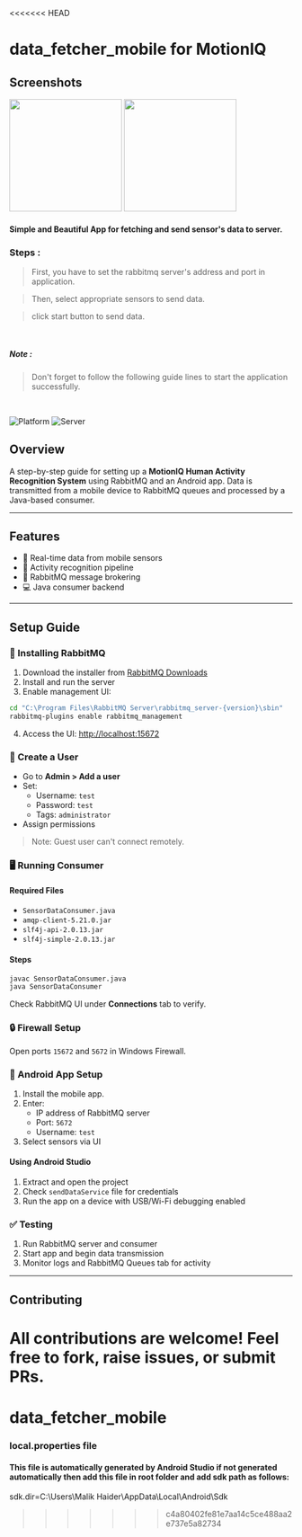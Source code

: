 <<<<<<< HEAD
# data_fetcher_mobile for MotionIQ

## Screenshots

<p float="left">
	<img src="https://github.com/haid-er/data_fetcher_mobile/imgs/im1.png" width="200"/>
	<img src="https://github.com/haid-er/data_fetcher_mobile/imgs/im2.png" width="200"/>
</p>

#### Simple and Beautiful App for fetching and send sensor's data to server.

### Steps :

> First, you have to set the rabbitmq server's address and port in application.

> Then, select appropriate sensors to send data.

> click start button to send data.

<br/>

##### Note :

> Don't forget to follow the following guide lines to start the application successfully.

<br />

![Platform](https://img.shields.io/badge/platform-Android-brightgreen.svg?color=00ADB5&style=for-the-badge)
![Server](https://img.shields.io/badge/server-RabbitMQ-orange.svg?color=FCA311&style=for-the-badge)

## Overview

A step-by-step guide for setting up a **MotionIQ Human Activity Recognition System** using RabbitMQ and an Android app. Data is transmitted from a mobile device to RabbitMQ queues and processed by a Java-based consumer.

---

## Features

- 📱 Real-time data from mobile sensors
- 🧠 Activity recognition pipeline
- 🐇 RabbitMQ message brokering
- 💻 Java consumer backend

---

## Setup Guide

### 🔧 Installing RabbitMQ

1. Download the installer from [RabbitMQ Downloads](https://www.rabbitmq.com/download.html)
2. Install and run the server
3. Enable management UI:

```bash
cd "C:\Program Files\RabbitMQ Server\rabbitmq_server-{version}\sbin"
rabbitmq-plugins enable rabbitmq_management
```

4. Access the UI: [http://localhost:15672](http://localhost:15672)

### 👤 Create a User

- Go to **Admin > Add a user**
- Set:
  - Username: `test`
  - Password: `test`
  - Tags: `administrator`
- Assign permissions

> Note: Guest user can't connect remotely.

### 🖥️ Running Consumer

#### Required Files

- `SensorDataConsumer.java`
- `amqp-client-5.21.0.jar`
- `slf4j-api-2.0.13.jar`
- `slf4j-simple-2.0.13.jar`

#### Steps

```bash
javac SensorDataConsumer.java
java SensorDataConsumer
```

Check RabbitMQ UI under **Connections** tab to verify.

### 🔒 Firewall Setup

Open ports `15672` and `5672` in Windows Firewall.

### 📱 Android App Setup

1. Install the mobile app.
2. Enter:
   - IP address of RabbitMQ server
   - Port: `5672`
   - Username: `test`
3. Select sensors via UI

#### Using Android Studio

1. Extract and open the project
2. Check `sendDataService` file for credentials
3. Run the app on a device with USB/Wi-Fi debugging enabled

### ✅ Testing

1. Run RabbitMQ server and consumer
2. Start app and begin data transmission
3. Monitor logs and RabbitMQ Queues tab for activity

---

## Contributing

All contributions are welcome! Feel free to fork, raise issues, or submit PRs.
=======
# data_fetcher_mobile
### local.properties file
#### This file is automatically generated by Android Studio if not generated automatically then add this file in root folder and add sdk path as follows:
sdk.dir=C:\Users\Malik Haider\AppData\Local\Android\Sdk
>>>>>>> c4a80402fe81e7aa14c5ce488aa2e737e5a82734
